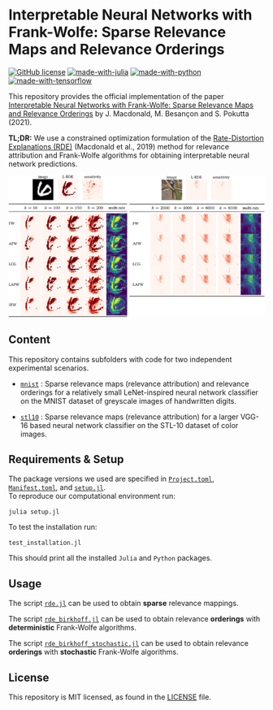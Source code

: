 # Interpretable Neural Networks with Frank-Wolfe: Sparse Relevance Maps and Relevance Orderings

[![GitHub license](https://img.shields.io/github/license/ZIB-IOL/fw-rde)](https://github.com/ZIB-IOL/fw-rde/blob/master/LICENSE)
[![made-with-julia](https://img.shields.io/badge/Made%20with-Julia-1f425f.svg)](https://www.julialang.org/)
[![made-with-python](https://img.shields.io/badge/Made%20with-Python-1f425f.svg)](https://www.python.org/)
[![made-with-tensorflow](https://img.shields.io/badge/Made%20with-Tensorflow-1f425f.svg)](https://tensorflow.org/)

This repository provides the official implementation of the paper [Interpretable Neural Networks with Frank-Wolfe: Sparse Relevance Maps and Relevance Orderings](https://arxiv.org/abs/2110.08105) by J. Macdonald, M. Besançon and S. Pokutta (2021).

**TL;DR:** We use a constrained optimization formulation of the [Rate-Distortion Explanations (RDE)](https://arxiv.org/abs/1905.11092) (Macdonald et al., 2019) method for relevance attribution and Frank-Wolfe algorithms for obtaining interpretable neural network predictions.

![](rde_mnist_stl10.png)

## Content

This repository contains subfolders with code for two independent experimental scenarios.

- [`mnist`](mnist) : Sparse relevance maps (relevance attribution) and relevance orderings for a relatively small LeNet-inspired neural network classifier on the MNIST dataset of greyscale images of handwritten digits.

- [`stl10`](stl10) : Sparse relevance maps (relevance attribution) for a larger VGG-16 based neural network classifier on the STL-10 dataset of color images.


## Requirements & Setup

The package versions we used are specified in [`Project.toml`](Project.toml), [`Manifest.toml`](Manifest.toml), and [`setup.jl`](setup.jl).  
To reproduce our computational environment run:

```console
julia setup.jl
```

To test the installation run:
```console
test_installation.jl
```

This should print all the installed `Julia` and `Python` packages.

## Usage

The script [`rde.jl`](rde.jl) can be used to obtain **sparse** relevance mappings.

The script [`rde_birkhoff.jl`](rde_birkhoff.jl) can be used to obtain relevance **orderings** with **deterministic** Frank-Wolfe algorithms.

The script [`rde_birkhoff_stochastic.jl`](rde_birkhoff_stochastic.jl) can be used to obtain relevance **orderings** with **stochastic** Frank-Wolfe algorithms.

## License

This repository is MIT licensed, as found in the [LICENSE](LICENSE) file.
